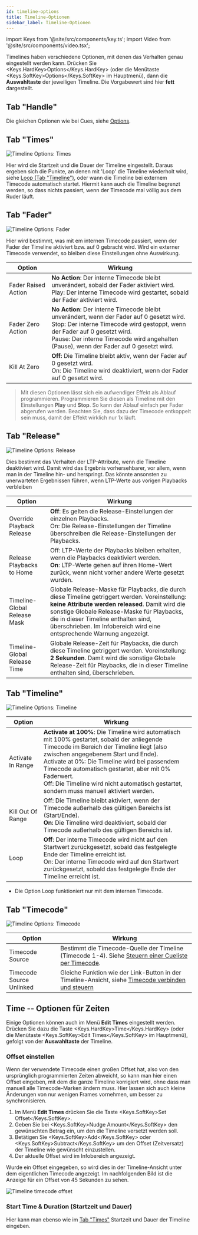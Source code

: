 ```yaml
---
id: timeline-options
title: Timeline-Optionen
sidebar_label: Timeline-Optionen
---
```


import Keys from '@site/src/components/key.ts';
import Video from '@site/src/components/video.tsx';

Timelines haben verschiedene Optionen, mit denen das Verhalten genau eingestellt werden kann.
Drücken Sie <Keys.HardKey>Options</Keys.HardKey> (oder die Menütaste <Keys.SoftKey>Options</Keys.SoftKey> im 
Hauptmenü), dann die **Auswahltaste** der jeweiligen Timeline.
Die Vorgabewert sind hier **fett** dargestellt.

## Tab "Handle"

Die gleichen Optionen wie bei Cues, siehe [Options](../cues/playback-options.md#handle-tab).

## Tab "Times"

![Timeline Options: Times](/docs/images/Timeline-Options-Times.png)

Hier wird die Startzeit und die Dauer der Timeline eingestellt. Daraus ergeben sich die Punkte, 
an denen mit 'Loop' die Timeline wiederholt wird, siehe [Loop (Tab "Timeline")](../timelines/timeline-options.md#tab-timeline), oder wann die Timeline bei externem Timecode automatisch startet.
Hiermit kann auch die Timeline begrenzt werden, so dass nichts passiert, wenn der Timecode mal völlig aus dem Ruder läuft.

## Tab "Fader"

![Timeline Options: Fader](/docs/images/Timeline-Options-Fader.png)

Hier wird bestimmt, was mit em internen Timecode passiert, wenn der Fader der Timeline aktiviert bzw. auf 0 gebracht wird. Wird ein externer Timecode verwendet, so bleiben diese Einstellungen ohne Auswirkung.

Option | Wirkung
-------|--------
Fader Raised Action | **No Action**: Der interne Timecode bleibt unverändert, sobald der Fader aktiviert wird.<br/>Play: Der interne Timecode wird gestartet, sobald der Fader aktiviert wird.
Fader Zero Action   | **No Action**: Der interne Timecode bleibt unverändert, wenn der Fader auf 0 gesetzt wird.<br/>Stop: Der interne Timecode wird gestoppt, wenn der Fader auf 0 gesetzt wird. <br/>Pause: Der interne Timecode wird angehalten (Pause), wenn der Fader auf 0 gesetzt wird.
Kill At Zero | **Off:** Die Timeline bleibt aktiv, wenn der Fader auf 0 gesetzt wird. <br/>On: Die Timeline wird deaktiviert, wenn der Fader auf 0 gesetzt wird.

> Mit diesen Optionen lässt sich ein aufwendiger Effekt als Ablauf programmieren. Programmieren Sie diesen als Timeline mit den Einstellungen **Play** und **Stop**. So kann der Ablauf einfach per Fader abgerufen werden. Beachten Sie, dass dazu der Timecode entkoppelt sein muss, damit der Effekt wirklich nur 1x läuft.

## Tab "Release"

![Timeline Options: Release](/docs/images/Timeline-Options-Release.png)

Dies bestimmt das Verhalten der LTP-Attribute, wenn die Timeline deaktiviert wird. Damit wird das Ergebnis 
vorhersehbarer, vor allem, wenn man in der Timeline hin- und herspringt. Das könnte ansonsten zu unerwarteten 
Ergebnissen führen, wenn LTP-Werte aus vorigen Playbacks verbleiben

Option | Wirkung
-------|--------
Override Playback Release | **Off**: Es gelten die Release-Einstellungen der einzelnen Playbacks.<br/>On: Die Release-Einstellungen der Timeline überschreiben die Release-Einstellungen der Playbacks.
Release Playbacks to Home | Off: LTP-Werte der Playbacks bleiben erhalten, wenn die Playbacks deaktiviert werden.<br/>**On**: LTP-Werte gehen auf ihren Home-Wert zurück, wenn nicht vorher andere Werte gesetzt wurden.
Timeline-Global Release Mask | Globale Release-Maske für Playbacks, die durch diese Timeline getriggert werden. Voreinstellung: **keine Attribute werden released**. Damit wird die sonstige Globale Release-Maske für Playbacks, die in dieser Timeline enthalten sind, überschrieben. Im Infobereich wird eine entsprechende Warnung angezeigt.
Timeline-Global Release Time | Globale Release-Zeit für Playbacks, die durch diese Timeline getriggert werden. Voreinstellung: **2 Sekunden**. Damit wird die sonstige Globale Release-Zeit für Playbacks, die in dieser Timeline enthalten sind, überschrieben.

## Tab "Timeline"

![Timeline Options: Timeline](/docs/images/Timeline-Options-Timeline.png)

Option | Wirkung
-------|--------
Activate In Range | **Activate at 100%**: Die Timeline wird automatisch mit 100% gestartet, sobald der anliegende Timecode im Bereich der Timeline liegt (also zwischen angegebenem Start und Ende).<br/>Activate at 0%: Die Timeline wird bei passendem Timecode automatisch gestartet, aber mit 0% Faderwert.<br/>Off: Die Timeline wird nicht automatisch gestartet, sondern muss manuell aktiviert werden.
Kill Out Of Range | Off: Die Timeline bleibt aktiviert, wenn der Timecode außerhalb des gültigen Bereichs ist (Start/Ende).<br/>**On:** Die Timeline wird deaktiviert, sobald der Timecode außerhalb des gültigen Bereichs ist.
Loop | **Off**: Der interne Timecode wird nicht auf den Startwert zurückgesetzt, sobald das festgelegte Ende der Timeline erreicht ist.<br/>On: Der interne Timecode wird auf den Startwert zurückgesetzt, sobald das festgelegte Ende der Timeline erreicht ist.

- Die Option Loop funktioniert nur mit dem internen Timecode.

## Tab "Timecode"

![Timeline Options: Timecode](/docs/images/Timeline-Options-Timecode.png)

Option | Wirkung
-------|--------
Timecode Source | Bestimmt die Timecode-Quelle der Timeline (Timecode 1-4). Siehe [Steuern einer Cueliste per Timecode](../cue-lists/cue-list-timing.md#steuern-einer-cueliste-per-timecode).
Timecode Source Unlinked | Gleiche Funktion wie der Link-Button in der Timeline-Ansicht, siehe  [Timecode verbinden und steuern](../timelines.md#timecode-verbinden-und-steuern)

## Time -- Optionen für Zeiten

Einige Optionen können auch im Menü **Edit Times** eingestellt werden. Drücken Sie dazu die 
Taste <Keys.HardKey>Time</Keys.HardKey> (oder die Menütaste <Keys.SoftKey>Edit Times</Keys.SoftKey> 
im Hauptmenü), gefolgt von der **Auswahltaste** der Timeline.

### Offset einstellen

Wenn der verwendete Timecode einen großen Offset hat, also von den ursprünglich programmierten Zeiten abweicht, so kann 
man hier einen Offset eingeben, mit dem die ganze Timeline korrigiert wird, ohne dass man manuell alle Timecode-Marken
ändern muss. Hier lassen sich auch kleine Änderungen von nur wenigen Frames vornehmen, um besser zu synchronisieren.

1. Im Menü **Edit Times** drücken Sie die Taste <Keys.SoftKey>Set Offset</Keys.SoftKey>.
2. Geben Sie bei <Keys.SoftKey>Nudge Amount</Keys.SoftKey> den gewünschten Betrag ein, um den die  Timeline versetzt werden soll.
3. Betätigen Sie <Keys.SoftKey>Add</Keys.SoftKey> oder <Keys.SoftKey>Subtract</Keys.SoftKey> um den Offset (Zeitversatz) der Timeline wie gewünscht einzustellen.
4. Der aktuelle Offset wird im Infobereich angezeigt.

Wurde ein Offset eingegeben, so wird dies in der Timeline-Ansicht unter dem eigentlichen Timecode angezeigt. Im nachfolgenden Bild ist die Anzeige für ein Offset von 45 Sekunden zu sehen.

![Timeline timecode offset](/docs/images/Timeline-Offset.png)


### Start Time & Duration (Startzeit und Dauer)

Hier kann man ebenso wie im [Tab "Times"](../timelines/timeline-options.md#tab-times) Startzeit und Dauer der Timeline eingeben.
